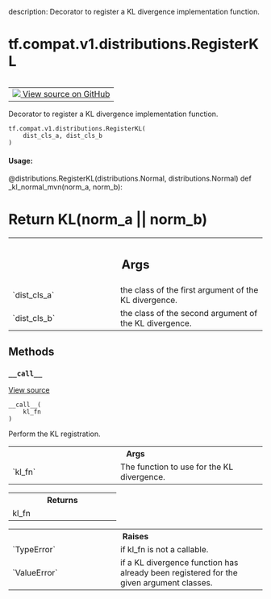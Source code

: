 description: Decorator to register a KL divergence implementation function.

<div itemscope itemtype="http://developers.google.com/ReferenceObject">
<meta itemprop="name" content="tf.compat.v1.distributions.RegisterKL" />
<meta itemprop="path" content="Stable" />
<meta itemprop="property" content="__call__"/>
<meta itemprop="property" content="__init__"/>
</div>

# tf.compat.v1.distributions.RegisterKL

<!-- Insert buttons and diff -->

<table class="tfo-notebook-buttons tfo-api nocontent" align="left">
<td>
  <a target="_blank" href="https://github.com/tensorflow/tensorflow/blob/r2.3/tensorflow/python/ops/distributions/kullback_leibler.py#L165-L213">
    <img src="https://www.tensorflow.org/images/GitHub-Mark-32px.png" />
    View source on GitHub
  </a>
</td>
</table>



Decorator to register a KL divergence implementation function.

<pre class="devsite-click-to-copy prettyprint lang-py tfo-signature-link">
<code>tf.compat.v1.distributions.RegisterKL(
    dist_cls_a, dist_cls_b
)
</code></pre>



<!-- Placeholder for "Used in" -->


#### Usage:



@distributions.RegisterKL(distributions.Normal, distributions.Normal)
def _kl_normal_mvn(norm_a, norm_b):
  # Return KL(norm_a || norm_b)

<!-- Tabular view -->
 <table class="responsive fixed orange">
<colgroup><col width="214px"><col></colgroup>
<tr><th colspan="2"><h2 class="add-link">Args</h2></th></tr>

<tr>
<td>
`dist_cls_a`
</td>
<td>
the class of the first argument of the KL divergence.
</td>
</tr><tr>
<td>
`dist_cls_b`
</td>
<td>
the class of the second argument of the KL divergence.
</td>
</tr>
</table>



## Methods

<h3 id="__call__"><code>__call__</code></h3>

<a target="_blank" href="https://github.com/tensorflow/tensorflow/blob/r2.3/tensorflow/python/ops/distributions/kullback_leibler.py#L192-L213">View source</a>

<pre class="devsite-click-to-copy prettyprint lang-py tfo-signature-link">
<code>__call__(
    kl_fn
)
</code></pre>

Perform the KL registration.


<!-- Tabular view -->
 <table class="responsive fixed orange">
<colgroup><col width="214px"><col></colgroup>
<tr><th colspan="2">Args</th></tr>

<tr>
<td>
`kl_fn`
</td>
<td>
The function to use for the KL divergence.
</td>
</tr>
</table>



<!-- Tabular view -->
 <table class="responsive fixed orange">
<colgroup><col width="214px"><col></colgroup>
<tr><th colspan="2">Returns</th></tr>
<tr class="alt">
<td colspan="2">
kl_fn
</td>
</tr>

</table>



<!-- Tabular view -->
 <table class="responsive fixed orange">
<colgroup><col width="214px"><col></colgroup>
<tr><th colspan="2">Raises</th></tr>

<tr>
<td>
`TypeError`
</td>
<td>
if kl_fn is not a callable.
</td>
</tr><tr>
<td>
`ValueError`
</td>
<td>
if a KL divergence function has already been registered for
the given argument classes.
</td>
</tr>
</table>





